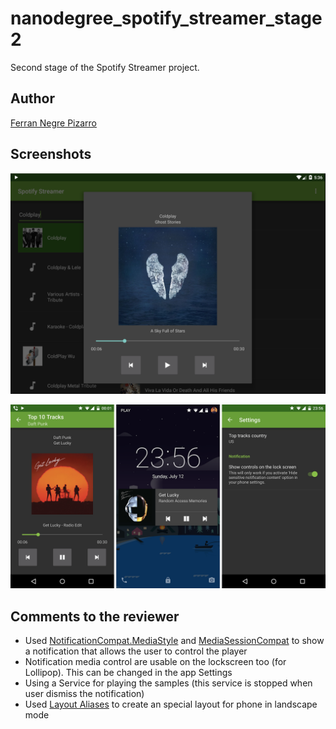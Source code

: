 # nanodegree_spotify_streamer_stage2
Second stage of the Spotify Streamer project.

## Author
[Ferran Negre Pizarro](https://profiles.udacity.com/u/ferrannegre)

## Screenshots
![Tablet](screenshots/preview_1.png)

![Mobile](screenshots/preview_2.png)

## Comments to the reviewer
- Used [NotificationCompat.MediaStyle](https://developer.android.com/reference/android/support/v7/app/NotificationCompat.MediaStyle.html)
  and [MediaSessionCompat](https://developer.android.com/reference/android/support/v4/media/session/MediaSessionCompat.html)
  to show a notification that allows the user to control the player
- Notification media control are usable on the lockscreen too (for Lollipop). This can be changed in the app Settings
- Using a Service for playing the samples (this service is stopped when user dismiss the notification)
- Used [Layout Aliases](http://developer.android.com/training/multiscreen/screensizes.html#TaskUseAliasFilters) to create an special layout for phone in landscape mode